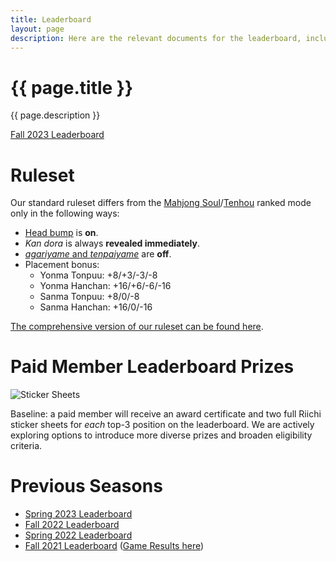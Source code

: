 ```yaml
---
title: Leaderboard
layout: page
description: Here are the relevant documents for the leaderboard, including the leaderboard spreadsheets, ruleset, etc.
---
```


# {{ page.title }}

{{ page.description }}

[Fall 2023 Leaderboard](https://docs.google.com/spreadsheets/d/1pXlGjyz165S62-3-4ZXxit4Ci0yW8piVfbVObtjg7Is/edit?usp=sharing)

# Ruleset

Our standard ruleset differs from the [Mahjong Soul]/[Tenhou] ranked mode only in the following ways:

- [Head bump](https://riichi.wiki/Atamahane) is **on**.
- *Kan dora* is always **revealed immediately**.
- [*agariyame* and *tenpaiyame*](https://en.wikipedia.org/wiki/Japanese_mahjong#Runaway_victory) are **off**.
- Placement bonus:
  - Yonma Tonpuu: +8/+3/-3/-8
  - Yonma Hanchan: +16/+6/-6/-16
  - Sanma Tonpuu: +8/0/-8
  - Sanma Hanchan: +16/0/-16

[The comprehensive version of our ruleset can be found here](https://docs.google.com/document/d/1WXq-Yck04y4OIo2_zfRQZL-LfsxfKOu5qkaK59l1ldo/edit).

# Paid Member Leaderboard Prizes

![Sticker Sheets](https://lh3.googleusercontent.com/pw/AIL4fc-7W5kKEuLsRXSc-n_Rbjm4NZuI4PBiwkqoagragLBalDAwsR_8GSIr7gtNpy3IgH78br3eFvbPjz4nnHSNceEyHxF42YSai5i7a2aaNfKq957j9E0=w700)

Baseline: a paid member will receive an award certificate and two full Riichi sticker sheets for *each* top-3 position on the leaderboard. We are actively exploring options to introduce more diverse prizes and broaden eligibility criteria.

# Previous Seasons

- [Spring 2023 Leaderboard](https://docs.google.com/spreadsheets/d/1c0MG3DuUuJ0ABkeG1zF_XmLCBdtocFcTIlMmdHclsfY/edit?usp=sharing)
- [Fall 2022 Leaderboard](https://docs.google.com/spreadsheets/d/1tWTOmcUCUeWv3O3vvlqn3KTDX6NxVDzQrZpx_R-ieX8/edit?usp=sharing)
- [Spring 2022 Leaderboard](https://docs.google.com/spreadsheets/d/1erA7y_9d-M8HUUf3JRdZDrDGxcJ5BZIBD52PgJLdMxA/edit?usp=sharing)
- [Fall 2021 Leaderboard](https://docs.google.com/spreadsheets/d/1Ey-EXTtDfbXwvCkMHZm-Aq77N3cHeORX4TDImKtsIM8/edit?usp=sharing) ([Game Results here](https://docs.google.com/spreadsheets/d/1YcDxZBkIGYT1NEayESIo1jZPd5i4gfliRpqGO7pmDNY/edit?usp=sharing))

[Mahjong Soul]: https://mahjongsoul.yo-star.com/
[Tenhou]: https://tenhou.net/
